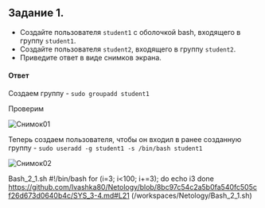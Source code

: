 ## Задание 1.
- Создайте пользователя `student1` с оболочкой bash, входящего в группу `student1`.
- Создайте пользователя `student2`, входящего в группу `student2`.
- Приведите ответ в виде снимков экрана.

#### Ответ
Cоздаем группу - `sudo groupadd student1`

Проверим

![Снимок01](https://user-images.githubusercontent.com/121082757/208647821-753aae70-96c7-4a5c-acec-7f3868241281.JPG)

Теперь создаем пользователя, чтобы он входил в ранее созданную группу - `sudo useradd -g student1 -s /bin/bash student1`

![Снимок02](https://user-images.githubusercontent.com/121082757/208647881-bce44244-ef74-440c-9ff0-5df0cebe8e60.JPG)

Bash_2_1.sh
#!/bin/bash
for (i=3; i<100; i+=3); do
echo i3
done
https://github.com/Ivashka80/Netology/blob/8bc97c54c2a5b0fa540fc505cf26d673d0640b4c/SYS_3-4.md#L21
(/workspaces/Netology/Bash_2_1.sh)
